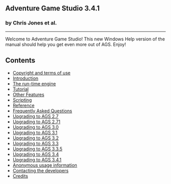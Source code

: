 Adventure Game Studio 3.4.1
---------------------------

### by Chris Jones et al. 

------------------------------------------------------------------------

Welcome to Adventure Game Studio! This new Windows Help version of the
manual should help you get even more out of AGS. Enjoy!

Contents
--------

-   [Copyright and terms of use](ags1#topic0)
-   [Introduction](ags2#topic1)
-   [The run-time engine](ags4#topic3)
-   [Tutorial](ags8#topic5)
-   [Other Features](ags12#topic20)
-   [Scripting](ags28#topic41)
-   [Reference](ags81#topic76)
-   [Frequently Asked Questions](ags86#topic85)
-   [Upgrading to AGS 2.7](ags87#UpgradingTo27)
-   [Upgrading to AGS 2.71](ags88#UpgradingTo271)
-   [Upgrading to AGS 3.0](ags89#UpgradeTo30)
-   [Upgrading to AGS 3.1](ags90#UpgradeTo31)
-   [Upgrading to AGS 3.2](ags91#UpgradeTo32)
-   [Upgrading to AGS 3.3](ags92#UpgradeTo33)
-   [Upgrading to AGS 3.3.5](ags93#UpgradeTo335)
-   [Upgrading to AGS 3.4](ags94#UpgradeTo34)
-   [Upgrading to AGS 3.4.1](ags95#UpgradeTo341)
-   [Anonymous usage information](ags96#AnonymousUsageInfo)
-   [Contacting the developers](ags97#topic86)
-   [Credits](ags98#Credits)


